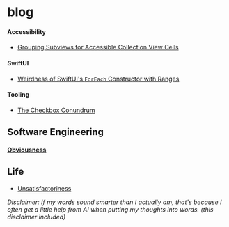 # blog

#### Accessibility
- [Grouping Subviews for Accessible Collection View Cells](https://github.com/mobiledge/blog/blob/main/grouped-subviews-for-accessible-collection-view-cells.md)

#### SwiftUI
- [Weirdness of SwiftUI's `ForEach` Constructor with Ranges](https://github.com/mobiledge/blog/blob/main/swiftui-foreach-range-weirdness.md)

#### Tooling
- [The Checkbox Conundrum](https://github.com/mobiledge/blog/blob/main/the-checkbox-conundrum.md)

## Software Engineering
#### [Obviousness](https://github.com/mobiledge/blog/blob/main/Obviousness.md)

## Life
- [Unsatisfactoriness](https://github.com/mobiledge/blog/blob/main/life-unsatisfactoriness.md)

_Disclaimer: If my words sound smarter than I actually am, that's because I often get a little help from AI when putting my thoughts into words. (this disclaimer included)_




